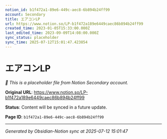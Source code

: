 ```yaml
---
notion_id: b1f472a1-89e6-449c-aec8-6b894b24ff99
account: Secondary
title: エアコンLP
url: https://www.notion.so/LP-b1f472a189e6449caec86b894b24ff99
created_time: 2023-01-05T15:33:00.000Z
last_edited_time: 2023-09-09T14:08:00.000Z
sync_status: placeholder
sync_time: 2025-07-12T15:01:47.423854
---
```


# エアコンLP

*🔄 This is a placeholder file from Notion Secondary account.*

**Original URL**: https://www.notion.so/LP-b1f472a189e6449caec86b894b24ff99

**Status**: Content will be synced in a future update.

**Page ID**: `b1f472a1-89e6-449c-aec8-6b894b24ff99`

---

*Generated by Obsidian-Notion sync at 2025-07-12 15:01:47*
